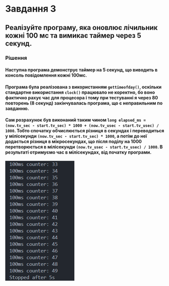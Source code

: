# Завдання 3

## Реалізуйте програму, яка оновлює лічильник кожні 100 мс та вимикає таймер через 5 секунд.

### Рішення

#### Наступна програма демонструє таймер на 5 секунд, що виводить в консоль повідомлення кожні 100мс.

#### Програма була реалізована з використанням `gettimeofday()`, оскільки стандартне використання `clock()` працювало не коректно, бо воно фактично рахує час для процесора і тому при тестуванні я через 80 повторень (8 секунд) закінчувалась програма, що є неправильним по завданню. 

#### Сам розрахунок був виконаний таким чином `long elapsed_ms = (now.tv_sec - start.tv_sec) * 1000 + (now.tv_usec - start.tv_usec) / 1000`. Тобто спочатку обчислюється різниця в секундах і переводиться у мілісекунди `(now.tv_sec - start.tv_sec) * 1000`, а потім до неї додається різниця в мікросекундах, що після поділу на 1000 перетворюється в мілісекунди `(now.tv_usec - start.tv_usec) / 1000`. В результаті отримуємо  час в мілісекундах, від початку програми.

![](1.png)
